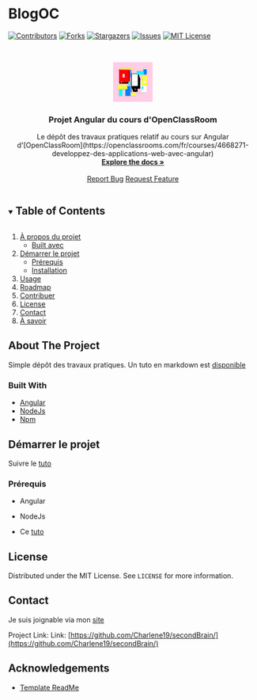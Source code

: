 # BlogOC

<!--
*** Thanks for checking out the Best-README-Template. If you have a suggestion
*** that would make this better, please fork the repo and create a pull request
*** or simply open an issue with the tag "enhancement".
*** Thanks again! Now go create something AMAZING! :D
***
***
***
*** To avoid retyping too much info. Do a search and replace for the following:
*** github_username, repo_name, twitter_handle, email, project_title, project_description
-->



<!-- PROJECT SHIELDS -->
<!--
*** I'm using markdown "reference style" links for readability.
*** Reference links are enclosed in brackets [ ] instead of parentheses ( ).
*** See the bottom of this document for the declaration of the reference variables
*** for contributors-url, forks-url, etc. This is an optional, concise syntax you may use.
*** https://www.markdownguide.org/basic-syntax/#reference-style-links
-->
[![Contributors][contributors-shield]][contributors-url]
[![Forks][forks-shield]][forks-url]
[![Stargazers][stars-shield]][stars-url]
[![Issues][issues-shield]][issues-url]
[![MIT License][license-shield]][license-url]




<!-- PROJECT LOGO -->
<br />
<p align="center">
  <a href="https://github.com/Charlene19/Angular">
    <img src="https://github.com/Charlene19/secondBrain/blob/master/static/img/sdbn.png" alt="Logo" width="80" height="80">
  </a>

  <h3 align="center">Projet Angular du cours d'OpenClassRoom</h3>

  <p align="center">
   Le dépôt des travaux pratiques relatif au cours sur Angular d'[OpenClassRoom](https://openclassrooms.com/fr/courses/4668271-developpez-des-applications-web-avec-angular) 
    <br />
    <a href="https://github.com/Charlene19/Angular"><strong>Explore the docs »</strong></a>
    <br />
    <br />
    <a href="https://github.com/Charlene19/Angular/issues">Report Bug</a>
    <a href="href="https://github.com/Charlene19/Angular/issues">Request Feature</a>
  </p>
</p>



<!-- TABLE OF CONTENTS -->
<details open="open">
  <summary><h2 style="display: inline-block">Table of Contents</h2></summary>
  <ol>
    <li>
      <a href="#about-the-project">À propos du projet</a>
      <ul>
        <li><a href="#built-with">Built avec</a></li>
      </ul>
    </li>
    <li>
      <a href="#getting-started">Démarrer le projet</a>
      <ul>
        <li><a href="#prérequis">Prérequis</a></li>
        <li><a href="#installation">Installation</a></li>
      </ul>
    </li>
    <li><a href="#usage">Usage</a></li>
    <li><a href="#roadmap">Roadmap</a></li>
    <li><a href="#contributing">Contribuer</a></li>
    <li><a href="#license">License</a></li>
    <li><a href="#contact">Contact</a></li>
    <li><a href="#acknowledgements">À savoir</a></li>
  </ol>
</details>



<!-- ABOUT THE PROJECT -->
## About The Project

Simple dépôt des travaux pratiques. Un tuto en markdown est [disponible](https://charlene19.github.io/secondBrain/posts/angular/)

### Built With

* [Angular](https://angular.io/)
* [NodeJs](https://nodejs.org/en/)
* [Npm](https://www.npmjs.com/)


<!-- GETTING STARTED -->
## Démarrer le projet

Suivre le [tuto](https://charlene19.github.io/secondBrain/posts/angular/)

### Prérequis

* Angular

* NodeJs 

* Ce [tuto](https://openclassrooms.com/fr/courses/4668271-developpez-des-applications-web-avec-angular) 



<!-- LICENSE -->
## License

Distributed under the MIT License. See `LICENSE` for more information.



<!-- CONTACT -->
## Contact

Je suis joignable via mon [site](https://charlene19.github.io/)


Project Link:  Link: [https://github.com/Charlene19/secondBrain/](https://github.com/Charlene19/secondBrain/)


<!-- ACKNOWLEDGEMENTS -->
## Acknowledgements

* [Template ReadMe](https://github.com/Charlene19/Best-README-Template/edit/master/README.md)





<!-- MARKDOWN LINKS & IMAGES -->
<!-- https://www.markdownguide.org/basic-syntax/#reference-style-links -->
[contributors-shield]: https://img.shields.io/github/contributors/Charlene19/Angular.svg?style=for-the-badge
[contributors-url]: https://github.com/Charlene19/Angular/graphs/contributors
[forks-shield]: https://img.shields.io/github/forks/Charlene19/Angular.svg?style=for-the-badge
[forks-url]: https://github.com/Charlene19/Angular/network/members
[stars-shield]: https://img.shields.io/github/stars/Charlene19/Angular.svg?style=for-the-badge
[stars-url]: https://github.com/Charlene19/Angular/stargazers
[issues-shield]: https://img.shields.io/github/issues/Charlene19/Angular.svg?style=for-the-badge
[issues-url]: https://github.com/Charlene19/Angular/issues
[license-shield]: https://img.shields.io/github/license/Charlene19/Angular.svg?style=for-the-badge
[license-url]: https://github.com/Charlene19/Angular/blob/master/LICENSE.txt

